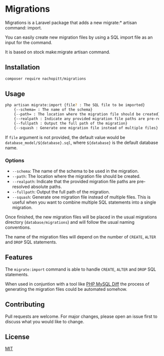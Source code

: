 # Migrations

Migrations is a Laravel package that adds a new migrate:* artisan command: import.

You can easily create new migration files by using a SQL import file as an input for the command.

It is based on stock make:migrate artisan command.

## Installation

```bash
composer require nachopitt/migrations
```

## Usage

```bash
php artisan migrate:import {file? : The SQL file to be imported}
    {--schema= : The name of the schema}
    {--path= : The location where the migration file should be created}
    {--realpath : Indicate any provided migration file paths are pre-resolved absolute paths}
    {--fullpath : Output the full path of the migration}
    {--squash : Generate one migration file instead of multiple files}
```

If `file` argument is not provided, the default value would be `database_model/${database}.sql`, where `${database}` is the default database name.

### Options

*   `--schema`: The name of the schema to be used in the migration.
*   `--path`: The location where the migration file should be created.
*   `--realpath`: Indicate that the provided migration file paths are pre-resolved absolute paths.
*   `--fullpath`: Output the full path of the migration.
*   `--squash`: Generate one migration file instead of multiple files. This is useful when you want to combine multiple SQL statements into a single migration.

Once finished, the new migration files will be placed in the usual migrations directory (`database/migrations`) and will follow the usual naming conventions.

The name of the migration files will depend on the number of `CREATE`, `ALTER` and `DROP` SQL statements.

## Features

The `migrate:import` command is able to handle `CREATE`, `ALTER` and `DROP` SQL statements.

When used in conjuntion with a tool like [PHP MySQL Diff](https://github.com/camcima/php-mysql-diff) the process of generating the migration files could be automated somehow.

## Contributing

Pull requests are welcome. For major changes, please open an issue first
to discuss what you would like to change.

## License

[MIT](https://choosealicense.com/licenses/mit/)
